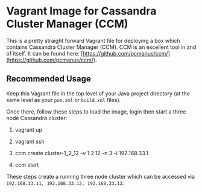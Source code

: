 # Vagrant Image for Cassandra Cluster Manager (CCM)

This is a pretty straight forward Vagrant file for deploying a box which contains Cassandra Cluster Manager (CCM). CCM is an excellent tool in and of itself. It can be found here: [https://github.com/pcmanus/ccm/](https://github.com/pcmanus/ccm/). 

## Recommended Usage

Keep this Vagrant file in the top level of your Java project directory (at the same level as your `pom.xml` or `build.xml` files).

Once there, follow these steps to load the image, login then start a three node Cassandra cluster:

1. vagrant up

2. vagrant ssh

3. ccm create cluster-1_2_12 -v 1.2.12 -n 3 -i 192.168.33.1

4. ccm start

These steps create a running three node cluster which can be accessed via `192.168.33.11, 192.168.33.12, 192.168.33.13`. 


